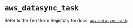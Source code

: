 # `aws_datasync_task`

Refer to the Terraform Registory for docs: [`aws_datasync_task`](https://registry.terraform.io/providers/hashicorp/aws/5.15.0/docs/resources/datasync_task).
